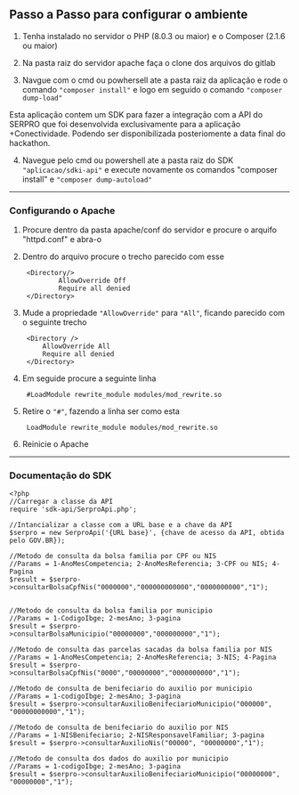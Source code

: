 ## Passo a Passo para configurar o ambiente

1. Tenha instalado no servidor o PHP (8.0.3 ou maior) e o Composer (2.1.6 ou maior)

2. Na pasta raiz do servidor apache faça o clone dos arquivos do gitlab

3. Navgue com o cmd ou powhersell ate a pasta raiz da aplicação e rode o comando `"composer install"` e logo em seguido o comando `"composer dump-load"`

Esta aplicação contem um SDK para fazer a integração com a API do SERPRO que foi desenvolvida exclusivamente para a aplicação +Conectividade. Podendo ser disponibilizada posteriomente a data final do hackathon.

4. Navegue pelo cmd ou powershell ate a pasta raiz do SDK `"aplicacao/sdki-api"` e execute novamente os comandos
"composer install" e `"composer dump-autoload"`

---

### Configurando o Apache

1. Procure dentro da pasta apache/conf do servidor e procure o arquifo "httpd.conf" e abra-o

2. Dentro do arquivo procure o trecho parecido com esse
		
		<Directory/>
		        AllowOverride Off
		        Require all denied
		</Directory>

3. Mude a propriedade `"AllowOverride"` para `"All"`, ficando parecido com o seguinte trecho

	    <Directory />
	        AllowOverride All
	        Require all denied
	    </Directory>

4. Em seguide procure a seguinte linha

	    #LoadModule rewrite_module modules/mod_rewrite.so

5. Retire o `"#"`, fazendo a linha ser como esta

	    LoadModule rewrite_module modules/mod_rewrite.so

6. Reinicie o Apache

---

### Documentação do SDK

    <?php
    //Carregar a classe da API
    require 'sdk-api/SerproApi.php';
    
    //Intancializar a classe com a URL base e a chave da API
    $serpro = new SerproApi('{URL base}', {chave de acesso da API, obtida pelo GOV.BR});
    
    //Metodo de consulta da bolsa familia por CPF ou NIS
    //Params = 1-AnoMesCompetencia; 2-AnoMesReferencia; 3-CPF ou NIS; 4-Pagina
    $result = $serpro->consultarBolsaCpfNis("0000000","000000000000","0000000000","1");
    
    
    //Metodo de consulta da bolsa familia por municipio
    //Params = 1-CodigoIbge; 2-mesAno; 3-pagina
    $result = $serpro->consultarBolsaMunicipio("00000000","000000000","1");
    
    //Metodo de consulta das parcelas sacadas da bolsa familia por NIS
    //Params = 1-AnoMesCompetencia; 2-AnoMesReferencia; 3-NIS; 4-Pagina
    $result = $serpro->consultarBolsaCpfNis("0000","00000000","0000000000","1");
    
    //Metodo de consulta de benifeciario do auxilio por municipio
    //Params = 1-codigoIbge; 2-mesAno; 3-pagina
    $result = $serpro->consultarAuxilioBenifeciarioMunicipio("000000", "00000000000","1");
    
    //Metodo de consulta de benifeciario do auxilio por NIS
    //Params = 1-NISBenifeciario; 2-NISResponsavelFamiliar; 3-pagina
    $result = $serpro->consultarAuxilioNis("00000", "00000000","1");
    
    //Metodo de consulta dos dados do auxilio por municipio
    //Params = 1-codigoIbge; 2-mesAno; 3-pagina
    $result = $serpro->consultarAuxilioBenifeciarioMunicipio("00000000", "00000000","1");

